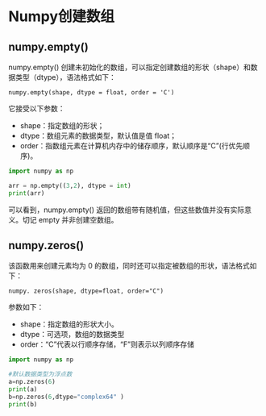 # Numpy创建数组

## numpy.empty()
numpy.empty() 创建未初始化的数组，可以指定创建数组的形状（shape）和数据类型（dtype），语法格式如下：
```
numpy.empty(shape, dtype = float, order = 'C')
```
它接受以下参数：
+ shape：指定数组的形状；
+ dtype：数组元素的数据类型，默认值是值 float；
+ order：指数组元素在计算机内存中的储存顺序，默认顺序是“C”(行优先顺序)。

```python
import numpy as np 

arr = np.empty((3,2), dtype = int) 
print(arr) 
```
可以看到，numpy.empty() 返回的数组带有随机值，但这些数值并没有实际意义。切记 empty 并非创建空数组。

## numpy.zeros()
该函数用来创建元素均为 0 的数组，同时还可以指定被数组的形状，语法格式如下：
```
numpy. zeros(shape, dtype=float, order="C")
```
参数如下：
+ shape：指定数组的形状大小。
+ dtype：可选项，数组的数据类型
+ order：“C”代表以行顺序存储，“F”则表示以列顺序存储

```python
import numpy as np

#默认数据类型为浮点数
a=np.zeros(6)
print(a)
b=np.zeros(6,dtype="complex64" )
print(b)
```